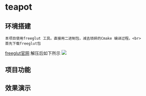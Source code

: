 # teapot

## 环境搭建
    本项目使用freeglut 工具。直接用二进制包，减去琐碎的Cmake 编译过程。<br>
    首先下载freeglut包
[freeglut官网](http://www.transmissionzero.co.uk/software/freeglut-devel/)
    解压后如下所示
![](https://github.com/AlphaShun/graphics2018/new/master/21851461%E9%82%93%E5%85%8B%E9%A1%BA/teapot/images/ll.jpg)
## 项目功能

## 效果演示
